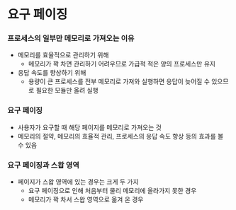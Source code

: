 # 요구 페이징

### 프로세스의 일부만 메모리로 가져오는 이유

- 메모리를 효율적으로 관리하기 위해
  - 메모리가 꽉 차면 관리하기 어려우므로 가급적 적은 양의 프로세스만 유지
- 응답 속도를 향상하기 위해
  - 용량이 큰 프로세스를 전부 메모리로 가져와 실행하면 응답이 늦어질 수 있으므로 필요한 모듈만 올려 실행

### 요구 페이징

- 사용자가 요구할 때 해당 페이지를 메모리로 가져오는 것
- 메모리의 절약, 메모리의 효율적 관리, 프로세스의 응답 속도 향상 등의 효과를 볼 수 있음

### 요구 페이징과 스왑 영역

- 페이지가 스왑 영역에 있는 경우는 크게 두 가지
  - 요구 페이징으로 인해 처음부터 물리 메모리에 올라가지 못한 경우
  - 메모리가 꽉 차서 스왑 영역으로 옮겨 온 경우